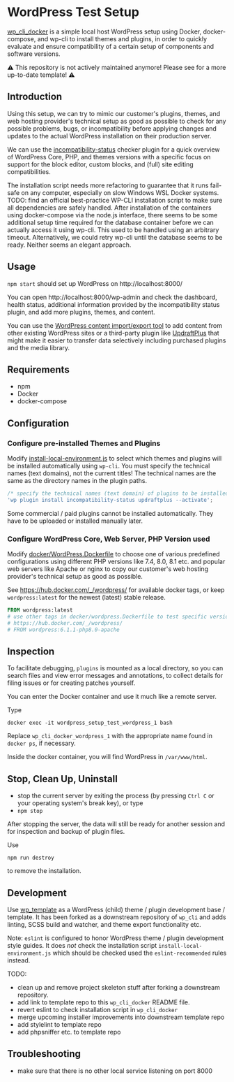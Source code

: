 # WordPress Test Setup

[wp_cli_docker](https://github.com/openmindculture/wp_cli_docker) is a simple local host WordPress setup using Docker, docker-compose, and wp-cli to install themes and plugins, in order to quickly evaluate and ensure compatibility of a certain setup of components and software versions.

⚠️ This repository is not actively maintained anymore! Please see [](https://github.com/openmindculture/wp-impact-theme/) for a more up-to-date template! ⚠️

## Introduction

Using this setup, we can try to mimic our customer's plugins, themes, and web hosting provider's technical setup as good as possible to check for any possible problems, bugs, or incompatibility before applying changes and updates to the actual WordPress installation on their production server.

We can use the [incompatibility-status](https://wordpress.org/plugins/incompatibility-status/) checker plugin for a quick overview of WordPress Core, PHP, and themes versions with a specific focus on support for the block editor, custom blocks, and (full) site editing compatibilities.

The installation script needs more refactoring to guarantee that it runs fail-safe on any computer, especially on slow Windows WSL Docker systems. TODO: find an official best-practice WP-CLI installation script to make sure all dependencies are safely handled. After installation of the containers using docker-compose via the node.js interface, there seems to be some additional setup time required for the database container before we can actually access it using wp-cli. This used to be handled using an arbitrary timeout. Alternatively, we could retry wp-cli until the database seems to be ready. Neither seems an elegant approach.

## Usage

`npm start` should set up WordPress on http://localhost:8000/

You can open http://localhost:8000/wp-admin and check the dashboard, health status, additional information provided by the incompatibility status plugin, and add more plugins, themes, and content.

You can use the [WordPress content import/export tool](https://learn.wordpress.org/tutorial/tools-import-and-export/) to add content from other existing WordPress sites
or a third-party plugin like [UpdraftPlus](https://wordpress.org/plugins/updraftplus/) that might make it easier
to transfer data selectively including purchased plugins and the media library.

## Requirements

- npm
- Docker
- docker-compose

## Configuration

### Configure pre-installed Themes and Plugins

Modify [install-local-environment.js](./install-local-environment.js) to select which themes and plugins will be installed automatically using `wp-cli`. You must specify the technical names (text domains), not the current titles! The technical names are the same as the directory names in the plugin paths.

```js
/* specify the technical names (text domain) of plugins to be installed */
'wp plugin install incompatibility-status updraftplus --activate';
```

Some commercial / paid plugins cannot be installed automatically. They have to be uploaded or installed manually later.

### Configure WordPress Core, Web Server, PHP Version used

Modify [docker/WordPress.Dockerfile](./docker/WordPress.Dockerfile) to choose one of various predefined configurations using different PHP versions like 7.4, 8.0, 8.1 etc. and popular web servers like Apache or nginx to copy our customer's web hosting provider's technical setup as good as possible.

See https://hub.docker.com/_/wordpress/ for available docker tags, or keep `wordpress:latest` for the newest (latest) stable release.

```Dockerfile
FROM wordpress:latest
# use other tags in docker/wordpress.Dockerfile to test specific versions, see
# https://hub.docker.com/_/wordpress/
# FROM wordpress:6.1.1-php8.0-apache
```

## Inspection

To facilitate debugging, `plugins` is mounted as a local directory, so you can search files and view error messages and annotations, to collect details for filing issues or for creating patches yourself.

You can enter the Docker container and use it much like a remote server.

Type

`docker exec -it wordpress_setup_test_wordpress_1 bash`

Replace `wp_cli_docker_wordpress_1` with the appropriate name found in `docker ps`, if necessary.

Inside the docker container, you will find WordPress in `/var/www/html`.

## Stop, Clean Up, Uninstall

- stop the current server by exiting the process (by pressing `Ctrl C` or your operating system's break key), or type
- `npm stop`

After stopping the server, the data will still be ready for another session and for inspection and backup of plugin files.

Use

`npm run destroy`

to remove the installation.

## Development

Use [wp_template](https://github.com/openmindculture/wp_template) as a WordPress (child) theme / plugin development base / template. It has been forked as a downstream repository of `wp_cli` and adds linting, SCSS build and watcher, and theme export functionality etc. 

Note: `eslint` is configured to honor WordPress theme / plugin development style guides. It does _not_ check the installation script `install-local-environment.js` which should be checked used the `eslint-recommended` rules instead.

TODO: 
- clean up and remove project skeleton stuff after forking a downstream repository.
- add link to template repo to this `wp_cli_docker` README file.
- revert eslint to check installation script in `wp_cli_docker`
- merge upcoming installer improvements into downstream template repo
- add stylelint to template repo
- add phpsniffer etc. to template repo

## Troubleshooting

- make sure that there is no other local service listening on port 8000




